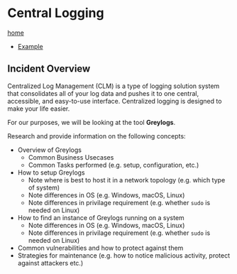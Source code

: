 # Central Logging

[home](../README.md)
- [Example](#Example)

## Incident Overview  

Centralized Log Management (CLM) is a type of logging solution system that consolidates all of your log data and pushes it to one central, accessible, and easy-to-use interface.
Centralized logging is designed to make your life easier.

For our purposes, we will be looking at the tool **Greylogs**.

Research and provide information on the following concepts:

- Overview of Greylogs
	- Common Business Usecases
	- Common Tasks performed (e.g. setup, configuration, etc.)
- How to setup Greylogs
	- Note where is best to host it in a network topology (e.g. which type of system)
	- Note differences in OS (e.g. Windows, macOS, Linux)
	- Note differences in privilage requirement (e.g. whether ```sudo``` is needed on Linux)
- How to find an instance of Greylogs running on a system
	- Note differences in OS (e.g. Windows, macOS, Linux)
	- Note differences in privilage requirement (e.g. whether ```sudo``` is needed on Linux)
- Common vulnerabilities and how to protect against them
- Strategies for maintenance (e.g. how to notice malicious activity, protect against attackers etc.)
